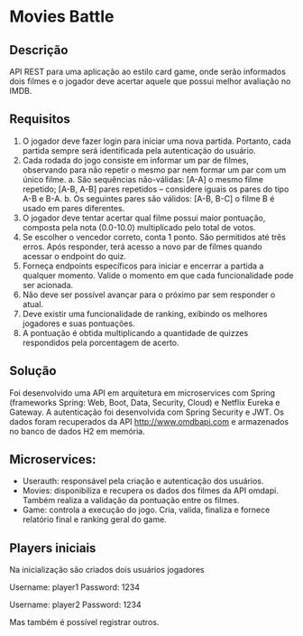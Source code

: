 # Movies Battle

## Descrição
API REST para uma aplicação ao estilo card game, onde serão informados dois filmes e o jogador deve acertar aquele que possui melhor avaliação no IMDB.

## Requisitos
1. O jogador deve fazer login para iniciar uma nova partida. Portanto, cada partida sempre será identificada pela autenticação do usuário.
2. Cada rodada do jogo consiste em informar um par de filmes, observando para não repetir o mesmo par nem formar um par com um único filme.
a. São sequências não-válidas: [A-A] o mesmo filme repetido; [A-B, A-B] pares repetidos – considere iguais os pares do tipo A-B e B-A.
b. Os seguintes pares são válidos: [A-B, B-C] o filme B é usado em pares diferentes.
3. O jogador deve tentar acertar qual filme possui maior pontuação, composta pela nota (0.0-10.0) multiplicado pelo total de votos.
4. Se escolher o vencedor correto, conta 1 ponto. São permitidos até três erros. Após responder, terá acesso a novo par de filmes quando acessar o endpoint do quiz.
5. Forneça endpoints específicos para iniciar e encerrar a partida a qualquer momento. Valide o momento em que cada funcionalidade pode ser acionada.
6. Não deve ser possível avançar para o próximo par sem responder o atual.
7. Deve existir uma funcionalidade de ranking, exibindo os melhores jogadores e suas pontuações.
8. A pontuação é obtida multiplicando a quantidade de quizzes respondidos pela porcentagem de acerto.

## Solução 
Foi desenvolvido uma API em arquitetura em microservices com Spring (frameworks Spring: Web, Boot, Data, Security, Cloud) e Netflix Eureka e Gateway.
A autenticação foi desenvolvida com Spring Security e JWT.
Os dados foram recuperados da API http://www.omdbapi.com e armazenados no banco de dados H2 em memória.
 
## Microservices: 
- Userauth: responsável pela criação e autenticação dos usuários.
- Movies: disponibiliza e recupera os dados dos filmes da API omdapi. Também realiza a validação da pontuação entre os filmes.
- Game: controla a execução do jogo. Cria, valida, finaliza e fornece relatório final e ranking geral do game.

## Players iniciais
Na inicialização são criados dois usuários jogadores
 
Username: player1
Password: 1234
 
Username: player2
Password: 1234
 
Mas também é possível registrar outros.
